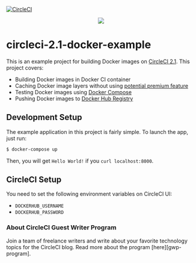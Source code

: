 [![CircleCI](https://circleci.com/gh/CIRCLECI-GWP/circleci-docker-example.svg?style=svg)](https://circleci.com/gh/CIRCLECI-GWP/circleci-docker-example)

<p align="center"><img src="https://avatars3.githubusercontent.com/u/59034516"></p>

# circleci-2.1-docker-example

This is an example project for building Docker images on [CircleCI 2.1](https://circleci.com/docs/building-docker-images/). This project covers:

- Building Docker images in Docker CI container
- Caching Docker image layers without using [potential premium feature](https://circleci.com/docs/docker-layer-caching/)
- Testing Docker images using [Docker Compose](https://docs.docker.com/compose/)
- Pushing Docker images to [Docker Hub Registry](https://docs.docker.com/engine/reference/commandline/push/)

## Development Setup

The example application in this project is fairly simple. To launch the app, just run:

```bash
$ docker-compose up
```

Then, you will get `Hello World!` if you `curl localhost:8000`.

## CircleCI Setup

You need to set the following environment variables on CircleCI UI:

- `DOCKERHUB_USERNAME`
- `DOCKERHUB_PASSWORD`

### About CircleCI Guest Writer Program

Join a team of freelance writers and write about your favorite technology topics for the CircleCI blog. Read more about the program [here][gwp-program].
